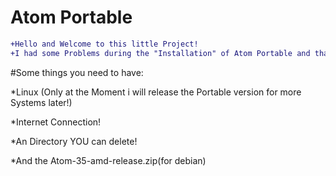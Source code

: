 # Atom Portable

```diff
+Hello and Welcome to this little Project!
+I had some Problems during the "Installation" of Atom Portable and thats why i am showing you how to do this!
```
#Some things you need to have:

*Linux (Only at the Moment i will release the Portable version for more Systems later!)

*Internet Connection!

*An Directory YOU can delete!

*And the Atom-35-amd-release.zip(for debian)
